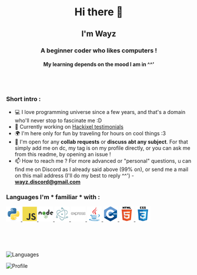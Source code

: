 <h1 align="center">Hi there 👋</h1>
<h2 align="center">I'm Wayz</h2>
<h3 align="center">A beginner coder who likes computers !</h3>
<h4 align="center">My learning depends on the mood I am in ^^'</h4>

<br>
<br>

<h3 align="left">Short intro :</h3>


-  💻 I love programming universe since a few years, and that's a domain who'll never stop to fascinate me :D
- 🔭 Currently working on [Hackixel testimonials](https://github.com/Wayzonline/Hackixel-Testimonials)
- 🌍 I'm here only for fun by traveling for hours on cool things :3 
- 🤝 I'm open for any **collab requests** or **discuss abt any subject**. For that simply add me on dc, my tag is on my profile directly, or you can ask me from this readme, by opening an issue !
- 📫 How to reach me ? For more advanced or "personal" questions, u can find me on Discord as I already said above (99% on), or send me a mail on this mail address (I'll do my best to reply ^^') - **wayz.discord@gmail.com**


<h3 align="left">Languages I'm * familiar * with :</h3>

<p align="left"> <a href="https://www.python.org" target="_blank" rel="noreferrer"> <img src="https://raw.githubusercontent.com/devicons/devicon/master/icons/python/python-original.svg" alt="python" width="40" height="40"/> </a> <a href="https://developer.mozilla.org/en-US/docs/Web/JavaScript" target="_blank" rel="noreferrer"> <img src="https://raw.githubusercontent.com/devicons/devicon/master/icons/javascript/javascript-original.svg" alt="javascript" width="40" height="40"/> </a> <a href="https://nodejs.org" target="_blank" rel="noreferrer"> <img src="https://raw.githubusercontent.com/devicons/devicon/master/icons/nodejs/nodejs-original-wordmark.svg" alt="nodejs" width="40" height="40"/> </a> <a href="https://www.electronjs.org" target="_blank" rel="noreferrer"> <img src="https://raw.githubusercontent.com/devicons/devicon/master/icons/electron/electron-original.svg" alt="electron" width="40" height="40"/> </a> <a href="https://expressjs.com" target="_blank" rel="noreferrer"> <img src="https://raw.githubusercontent.com/devicons/devicon/master/icons/express/express-original-wordmark.svg" alt="express" width="40" height="40"/> </a> <a href="https://www.java.com" target="_blank" rel="noreferrer"> <img src="https://raw.githubusercontent.com/devicons/devicon/master/icons/java/java-original.svg" alt="java" width="40" height="40"/> </a> <a href="https://www.w3schools.com/cpp/" target="_blank" rel="noreferrer"> <img src="https://raw.githubusercontent.com/devicons/devicon/master/icons/cplusplus/cplusplus-original.svg" alt="cplusplus" width="40" height="40"/> </a> <a href="https://www.w3.org/html/" target="_blank" rel="noreferrer"> <img src="https://raw.githubusercontent.com/devicons/devicon/master/icons/html5/html5-original-wordmark.svg" alt="html5" width="40" height="40"/> </a> <a href="https://www.w3schools.com/css/" target="_blank" rel="noreferrer"> <img src="https://raw.githubusercontent.com/devicons/devicon/master/icons/css3/css3-original-wordmark.svg" alt="css3" width="40" height="40"/> </a> </p>

<br>
<br>
<br>

![Languages](https://github-readme-stats.vercel.app/api/top-langs/?username=anuraghazra&layout=compact&theme=tokyonight)

![Profile](https://github-readme-stats.vercel.app/api?username=Wayzonline&show_icons=true&theme=tokyonight)
